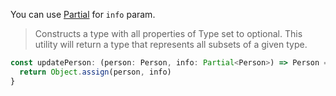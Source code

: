 You can use [Partial][1] for `info` param.

> Constructs a type with all properties of Type set to optional. This utility will return a type that represents all subsets of a given type.

```ts
const updatePerson: (person: Person, info: Partial<Person>) => Person = (person, info) => {
  return Object.assign(person, info)
} 
```

  [1]: https://www.typescriptlang.org/docs/handbook/utility-types.html#partialtype
